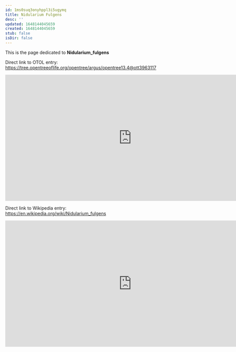 ```yaml
---
id: 1ms0suq3onyhppl3i5ugymq
title: Nidularium Fulgens
desc: ''
updated: 1648144045659
created: 1648144045659
stub: false
isDir: false
---
```

This is the page dedicated to **Nidularium_fulgens**


Direct link to OTOL entry: https://tree.opentreeoflife.org/opentree/argus/opentree13.4@ott3963117



<html>
    <body>
    <iframe src="https://tree.opentreeoflife.org/opentree/argus/opentree13.4@ott3963117"
    width="800" height="400" frameborder="0" allowfullscreen> </iframe>
    </body>
</html>
    


Direct link to Wikipedia entry: https://en.wikipedia.org/wiki/Nidularium_fulgens



<html>
    <body>
    <iframe src="https://en.wikipedia.org/wiki/Nidularium_fulgens"
    width="800" height="400" frameborder="0" allowfullscreen> </iframe>
    </body>
</html>
    
